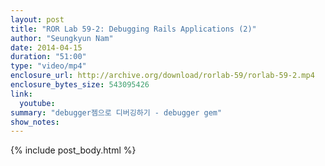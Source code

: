 ```yaml
---
layout: post
title: "ROR Lab 59-2: Debugging Rails Applications (2)"
author: "Seungkyun Nam"
date: 2014-04-15
duration: "51:00"
type: "video/mp4"
enclosure_url: http://archive.org/download/rorlab-59/rorlab-59-2.mp4
enclosure_bytes_size: 543095426
link:
  youtube: 
summary: "debugger젬으로 디버깅하기 - debugger gem"
show_notes:
---
```


{% include post_body.html %}
